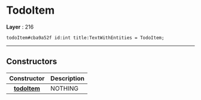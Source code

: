 # TodoItem

**Layer** : 216

```tl
todoItem#cba9a52f id:int title:TextWithEntities = TodoItem;
```

---

## Constructors

| Constructor | Description |
| :---: | :--- |
| [**todoItem**](constructor/todoItem) | NOTHING |